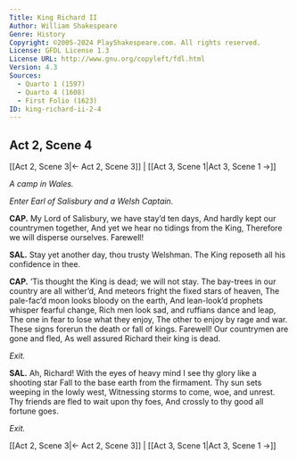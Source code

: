 ```yaml
---
Title: King Richard II
Author: William Shakespeare
Genre: History
Copyright: ©2005-2024 PlayShakespeare.com. All rights reserved.
License: GFDL License 1.3
License URL: http://www.gnu.org/copyleft/fdl.html
Version: 4.3
Sources:
  - Quarto 1 (1597)
  - Quarto 4 (1608)
  - First Folio (1623)
ID: king-richard-ii-2-4
---
```


## Act 2, Scene 4
[[Act 2, Scene 3|← Act 2, Scene 3]] | [[Act 3, Scene 1|Act 3, Scene 1 →]]

*A camp in Wales.*

*Enter Earl of Salisbury and a Welsh Captain.*

**CAP.**
My Lord of Salisbury, we have stay’d ten days,
And hardly kept our countrymen together,
And yet we hear no tidings from the King,
Therefore we will disperse ourselves. Farewell!

**SAL.**
Stay yet another day, thou trusty Welshman.
The King reposeth all his confidence in thee.

**CAP.**
’Tis thought the King is dead; we will not stay.
The bay-trees in our country are all wither’d,
And meteors fright the fixed stars of heaven,
The pale-fac’d moon looks bloody on the earth,
And lean-look’d prophets whisper fearful change,
Rich men look sad, and ruffians dance and leap,
The one in fear to lose what they enjoy,
The other to enjoy by rage and war.
These signs forerun the death or fall of kings.
Farewell! Our countrymen are gone and fled,
As well assured Richard their king is dead.

*Exit.*

**SAL.**
Ah, Richard! With the eyes of heavy mind
I see thy glory like a shooting star
Fall to the base earth from the firmament.
Thy sun sets weeping in the lowly west,
Witnessing storms to come, woe, and unrest.
Thy friends are fled to wait upon thy foes,
And crossly to thy good all fortune goes.

*Exit.*

[[Act 2, Scene 3|← Act 2, Scene 3]] | [[Act 3, Scene 1|Act 3, Scene 1 →]]